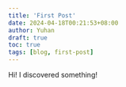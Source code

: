```yaml
---
title: 'First Post'
date: 2024-04-18T00:21:53+08:00
author: Yuhan
draft: true
toc: true
tags: [blog, first-post]
---
```


Hi! I discovered something!
